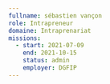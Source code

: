 ```yaml
---
fullname: sébastien vançon
role: Intrapreneur
domaine: Intraprenariat
missions:
  - start: 2021-07-09
    end: 2021-10-15
    status: admin
    employer: DGFIP
---
```



